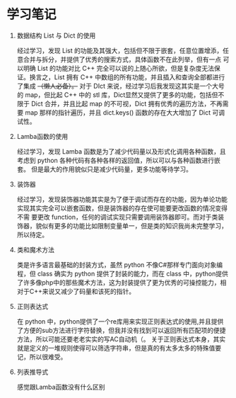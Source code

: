 # 学习笔记

1. 数据结构 List 与 Dict 的使用

   经过学习，发现 List 的功能及其强大，包括但不限于嵌套，任意位置增添，任意合并与拆分，并提供了优秀的搜索方式，具体函数不在此列举，但有一点
   可以明确 List 的功能对比 C++ 完全可以说的上随心所欲，但是复杂度无法保证。换言之，List 拥有 C++ 中数组的所有功能，并且插入和查询全部都进行了集成
   ~~（懒人必备）。~~
   对于 DIct 来说，经过学习后我发现这其实是一个大号的 map，但比起 C++ 中的 stl 库，Dict显然又提供了更多的功能，包括但不限于 Dict 合并，并且比起 map 的不可视，Dict 拥有优秀的遍历方法，不再需要 map 那样的指针遍历，并且  dict.keys()  函数的存在大大增加了 Dict 可调试性。
2. Lamba函数的使用

   经过学习，发现 Lamba 函数是为了减少代码量以及形式化调用各种函数，且考虑到 python 各种代码有各种各样的返回值，所以可以与各种函数进行嵌套。
   但是最大的作用貌似只是减少代码量，更多功能等待学习。
3. 装饰器

   经过学习，发现装饰器功能其实是为了便于调试而存在的功能，因为单论功能实现其实完全可以嵌套函数，但是装饰器的存在使可能要更改函数的情况变得不需
   要更改 function，任何的调试实现只需要调用装饰器即可。而对于类装饰器，貌似有更多的功能比如限制变量单一，但是类的知识我尚未完整学习，所以待定。
4. 类和魔术方法

   类是许多语言最基础的封装方式，虽然 python 不像C#那样专门面向对象编程，但 class 确实为 python 提供了封装的能力，而在 class 中，python提供了许多像php中的那些魔术方法，这为封装提供了更为优秀的可操控能力，相对于C++来说又减少了码量和该死的指针。
5. 正则表达式

   在 python 中，python提供了一个re库用来实现正则表达式的使用,并且提供了方便的sub方法进行字符替换，但我并没有找到可以返回所有匹配项的便捷方法，所以可能还要老老实实的写AC自动机（。
   关于正则表达式本身，其实就是定义的一堆规则使得可以筛选字符串，但是真的有太多太多的特殊值要记，所以很难受。
6. 列表推导式

   感觉跟Lamba函数没有什么区别
